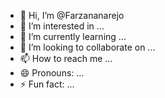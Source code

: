 - 👋 Hi, I’m @Farzananarejo
- 👀 I’m interested in ...
- 🌱 I’m currently learning ...
- 💞️ I’m looking to collaborate on ...
- 📫 How to reach me ...
- 😄 Pronouns: ...
- ⚡ Fun fact: ...

<!---
Farzananarejo/Farzananarejo is a ✨ special ✨ repository because its `README.md` (this file) appears on your GitHub profile.
You can click the Preview link to take a look at your changes.
--->
